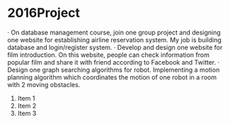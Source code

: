 # 2016Project

·	On database management course, join one group project and designing one website for establishing airline reservation system. My job is building database and login/register system.
·	Develop and design one website for film introduction. On this website, people can check information from popular film and share it with friend according to Facebook and Twitter.
·	Design one graph searching algorithms for robot. Implementing a motion planning algorithm which coordinates the motion of one robot in a room with 2 moving obstacles.    
1. Item 1
1. Item 2
1. Item 3
